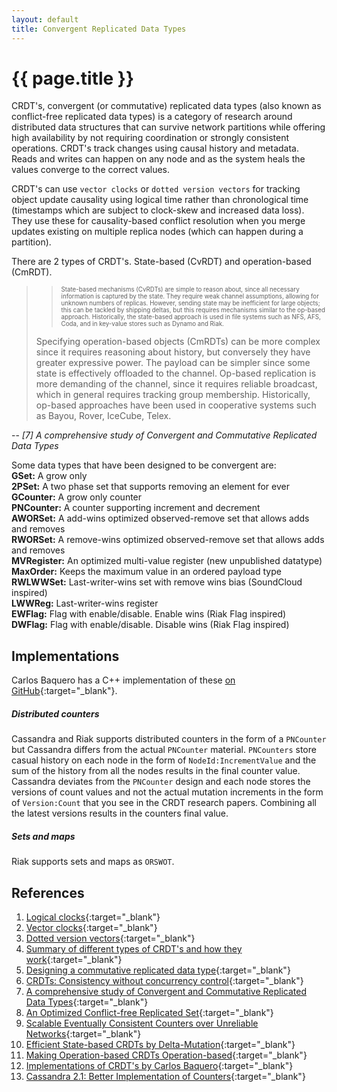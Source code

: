 ```yaml
---
layout: default
title: Convergent Replicated Data Types
---
```


# {{ page.title }}

CRDT's, convergent (or commutative) replicated data types (also known as conflict-free replicated data types) is a category of research around distributed data structures that can survive network partitions while offering high availability by not requiring coordination or strongly consistent operations. CRDT's track changes using causal history and metadata. Reads and writes can happen on any node and as the system heals the values converge to the correct values.

CRDT's can use `vector clocks` or `dotted version vectors` for tracking object update causality using logical time rather than chronological time (timestamps which are subject to clock-skew and increased data loss). They use these for causality-based conflict resolution when you merge updates existing on multiple replica nodes (which can happen during a partition).

There are 2 types of CRDT's. State-based (CvRDT) and operation-based (CmRDT).

>> <small><small>State-based mechanisms (CvRDTs) are simple to reason about, since all necessary information is captured by the state. They require weak channel assumptions, allowing for unknown numbers of replicas. However, sending state may be inefficient for large objects; this can be tackled by shipping deltas, but this requires mechanisms similar to the op-based approach. Historically, the state-based approach is used in file systems such as NFS, AFS, Coda, and in key-value stores such as Dynamo and Riak.</small></small>
> 
> Specifying operation-based objects (CmRDTs) can be more complex since it requires reasoning about history, but conversely they have greater expressive power. The payload can be simpler since some state is effectively offloaded to the channel. Op-based replication is more demanding of the channel, since it requires reliable broadcast, which in general requires tracking group membership. Historically, op-based approaches have been used in cooperative systems such as Bayou, Rover, IceCube, Telex. 

-- <cite>[7] A comprehensive study of Convergent and Commutative Replicated Data Types</cite>

Some data types that have been designed to be convergent are:    
**GSet:** A grow only    
**2PSet:** A two phase set that supports removing an element for ever    
**GCounter:** A grow only counter    
**PNCounter:** A counter supporting increment and decrement    
**AWORSet:** A add-wins optimized observed-remove set that allows adds and removes    
**RWORSet:** A remove-wins optimized observed-remove set that allows adds and removes    
**MVRegister:** An optimized multi-value register (new unpublished datatype)    
**MaxOrder:** Keeps the maximum value in an ordered payload type    
**RWLWWSet:** Last-writer-wins set with remove wins bias (SoundCloud inspired)    
**LWWReg:** Last-writer-wins register    
**EWFlag:** Flag with enable/disable. Enable wins (Riak Flag inspired)    
**DWFlag:** Flag with enable/disable. Disable wins (Riak Flag inspired)   

## Implementations
Carlos Baquero has a C++ implementation of these [on GitHub](https://github.com/CBaquero/delta-enabled-crdts){:target="_blank"}.

##### Distributed counters
Cassandra and Riak supports distributed counters in the form of a `PNCounter` but Cassandra differs from the actual `PNCounter` material. `PNCounters` store casual history on each node in the form of `NodeId:IncrementValue` and the sum of the history from all the nodes results in the final counter value. Cassandra deviates from the `PNCounter` design and each node stores the versions of count values and not the actual mutation increments in the form of `Version:Count` that you see in the CRDT research papers. Combining all the latest versions results in the counters final value.

##### Sets and maps
Riak supports sets and maps as `ORSWOT`.

## References
1. [Logical clocks](http://research.microsoft.com/en-us/um/people/lamport/pubs/time-clocks.pdf){:target="_blank"}   
2. [Vector clocks](http://en.wikipedia.org/wiki/Vector_clock){:target="_blank"}    
3. [Dotted version vectors](http://arxiv.org/pdf/1011.5808v1.pdf){:target="_blank"}    
4. [Summary of different types of CRDT's and how they work](https://github.com/pfraze/crdt_notes){:target="_blank"}    
5. [Designing a commutative replicated data type](http://arxiv.org/pdf/0710.1784v1.pdf){:target="_blank"}    
6. [CRDTs: Consistency without concurrency control](http://arxiv.org/pdf/0907.0929v1.pdf){:target="_blank"}    
7. [A comprehensive study of Convergent and Commutative Replicated Data Types](https://hal.inria.fr/inria-00555588/document){:target="_blank"}    
8. [An Optimized Conflict-free Replicated Set](http://arxiv.org/pdf/1210.3368v1.pdf){:target="_blank"}    
9. [Scalable Eventually Consistent Counters over Unreliable Networks](http://arxiv.org/pdf/1307.3207v1.pdf){:target="_blank"}    
10. [Efficient State-based CRDTs by Delta-Mutation](http://arxiv.org/pdf/1410.2803.pdf){:target="_blank"}    
11. [Making Operation-based CRDTs Operation-based](http://haslab.uminho.pt/ashoker/files/opbaseddais14.pdf){:target="_blank"}
12. [Implementations of CRDT's by Carlos Baquero](https://github.com/CBaquero/delta-enabled-crdts){:target="_blank"}    
13. [Cassandra 2.1: Better Implementation of Counters](http://www.datastax.com/dev/blog/whats-new-in-cassandra-2-1-a-better-implementation-of-counters){:target="_blank"}    